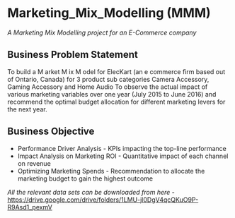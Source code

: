 # Marketing_Mix_Modelling (MMM)
_A Marketing Mix Modelling project for an E-Commerce company_

## Business Problem Statement
To build a
M arket M ix M odel for
ElecKart (an e commerce firm based
out of Ontario, Canada) for 3 product
sub categories Camera Accessory,
Gaming Accessory and Home Audio
To observe the actual impact of
various marketing variables over one
year (July 2015 to June 2016) and
recommend the optimal budget
allocation for different marketing
levers for the next year.

## Business Objective

* Performance Driver
Analysis - KPIs impacting the top-line
performance
* Impact Analysis on
Marketing ROI - Quantitative impact of each
channel on revenue
* Optimizing Marketing
Spends - Recommendation to allocate the
marketing budget to gain the
highest outcome



*All the relevant data sets can be downloaded from here* - https://drive.google.com/drive/folders/1LMU-jl0DgV4qcQKuO9P-R9Asd1_pexmV
